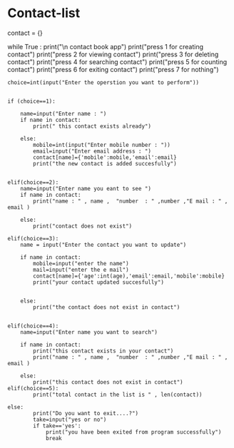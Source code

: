 # Contact-list
contact = {}

while True :
	print("\n contact book app")
	print("press 1 for creating contact")
	print("press 2 for viewing contact")
	print("press 3 for deleting contact")
	print("press 4 for searching contact")
	print("press 5 for counting contact")
	print("press 6 for exiting contact")
	print("press 7 for nothing")
	
	
	choice=int(input("Enter the operstion you want to perform"))
	
	
	if (choice==1):
		
		name=input("Enter name : ")
		if name in contact:
			print(" this contact exists already")
			
		else:
			mobile=int(input("Enter mobile number : "))
			email=input("Enter email address : ")
			contact[name]={'mobile':mobile,'email':email}
			print("the new contact is added succesfully")
	
	
	elif(choice==2):
		name=input("Enter name you eant to see ")
		if name in contact:
			print("name : " , name ,  "number  : " ,number ,"E mail : " , email )
			
		else:
			print("contact does not exist")
			
	elif(choice==3):
		name = input("Enter the contact you want to update")
		
		if name in contact:
			mobile=input("enter the name")
			mail=input("enter the e mail")
			contact[name]={'age':int(age),'email':email,'mobile':mobile}
			print("your contact updated succesfully")
			
			
		else:
			print("the contact does not exist in contact")
			
			
	elif(choice==4):
		name=input("Enter name you want to search")
		
		if name in contact:
			print("this contact exists in your contact")
			print("name : " , name ,  "number  : " ,number ,"E mail : " , email )
			
		else:
			print("this contact does not exist in contact")
	elif(choice==5):
			print("total contact in the list is " , len(contact))
			
	else:
			print("Do you want to exit....?")
			take=input("yes or no")
			if take=='yes':
				print("you have been exited from program successfully")
				break
